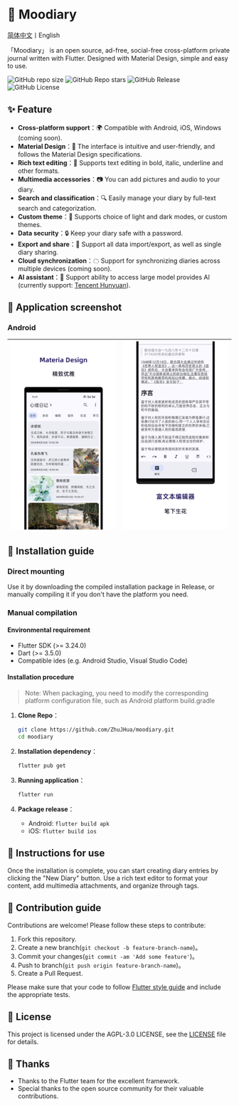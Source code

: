 # 📔 Moodiary

[简体中文](README.md)丨English

「Moodiary」 is an open source, ad-free, social-free cross-platform private journal written with Flutter. Designed with Material Design, simple and easy to use.

![GitHub repo size](https://img.shields.io/github/repo-size/ZhuJHua/moodiary?style=for-the-badge&color=ff7070) ![GitHub Repo stars](https://img.shields.io/github/stars/ZhuJHua/moodiary?style=for-the-badge&color=965f8a) ![GitHub Release](https://img.shields.io/github/v/release/ZhuJHua/moodiary?style=for-the-badge&color=4f5e7f) ![GitHub License](https://img.shields.io/github/license/ZhuJHua/moodiary?style=for-the-badge&color=4ac6b7)

## ✨ Feature

- **Cross-platform support**：🌍 Compatible with Android, iOS, Windows (coming soon).
- **Material Design**：🎨 The interface is intuitive and user-friendly, and follows the Material Design specifications.
- **Rich text editing**：📝 Supports text editing in bold, italic, underline and other formats.
- **Multimedia accessories**：📷 You can add pictures and audio to your diary.
- **Search and classification**：🔍 Easily manage your diary by full-text search and categorization.
- **Custom theme**：🌈 Supports choice of light and dark modes, or custom themes.
- **Data security**：🔒 Keep your diary safe with a password.
- **Export and share**：🧾 Support all data import/export, as well as single diary sharing.
- **Cloud synchronization**：☁ Support for synchronizing diaries across multiple devices (coming soon).
- **AI assistant**：🤖 Support ability to access large model provides AI (currently support: [Tencent Hunyuan](https://hunyuan.tencent.com/)).

## 📸 Application screenshot

### Android

| ![](res/screenshot/phone1.png) | ![](res/screenshot/phone2.png) |
| ------------------------------ | ------------------------------ |



## 🚀 Installation guide

### Direct mounting

Use it by downloading the compiled installation package in Release, or manually compiling it if you don't have the platform you need.

### Manual compilation

#### Environmental requirement

- Flutter SDK (>= 3.24.0)
- Dart (>= 3.5.0)
- Compatible ides (e.g. Android Studio, Visual Studio Code)

#### Installation procedure

> Note: When packaging, you need to modify the corresponding platform configuration file, such as Android platform build.gradle

1. **Clone Repo**：

   ```bash
   git clone https://github.com/ZhuJHua/moodiary.git
   cd moodiary
   ```

2. **Installation dependency**：

   ```bash
   flutter pub get
   ```

3. **Running application**：

   ```bash
   flutter run
   ```

4. **Package release**：

   - Android: `flutter build apk`
   - iOS: `flutter build ios`

## 📝 Instructions for use

Once the installation is complete, you can start creating diary entries by clicking the "New Diary" button. Use a rich text editor to format your content, add multimedia attachments, and organize through tags.

## 🤝 Contribution guide

Contributions are welcome! Please follow these steps to contribute:

1. Fork this repository.
2. Create a new branch(`git checkout -b feature-branch-name`)。
3. Commit your changes(`git commit -am 'Add some feature'`)。
4. Push to branch(`git push origin feature-branch-name`)。
5. Create a Pull Request.

Please make sure that your code to follow [Flutter style guide](https://flutter.dev/docs/development/tools/formatting) and include the appropriate tests.

## 📄 License

This project is licensed under the AGPL-3.0 LICENSE, see the [LICENSE](LICENSE) file for details.

## 💖 Thanks

- Thanks to the Flutter team for the excellent framework.
- Special thanks to the open source community for their valuable contributions.